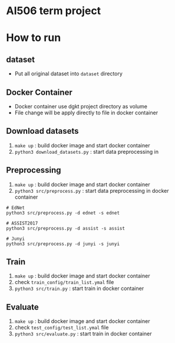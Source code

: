# AI506 term project

# How to run 

## dataset
- Put all original dataset into `dataset` directory

## Docker Container
- Docker container use dgkt project directory as volume 
- File change will be apply directly to file in docker container

## Download datasets
1. `make up` : build docker image and start docker container
3. `python3 download_datasets.py` : start data preprocessing in 

## Preprocessing
1. `make up` : build docker image and start docker container
3. `python3 src/preprocess.py` : start data preprocessing in docker container
```
# EdNet
python3 src/preprocess.py -d ednet -s ednet

# ASSIST2017 
python3 src/preprocess.py -d assist -s assist

# Junyi
python3 src/preprocess.py -d junyi -s junyi
```

## Train 
1. `make up` : build docker image and start docker container
2. check `train_config/train_list.ymal` file
3. `python3 src/train.py` : start train in docker container

## Evaluate
1. `make up` : build docker image and start docker container
2. check `test_config/test_list.ymal` file
3. `python3 src/evaluate.py` : start train in docker container

<br />